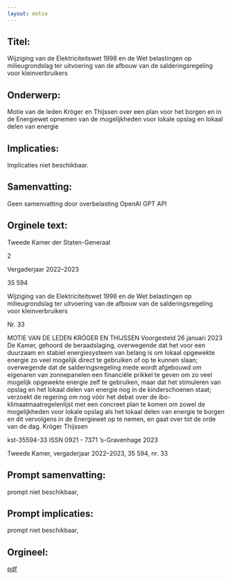 ```yaml
---
layout: motie
---
```

## Titel:
Wijziging van de Elektriciteitswet 1998 en de Wet belastingen op milieugrondslag ter uitvoering van de afbouw van de salderingsregeling voor kleinverbruikers
## Onderwerp:
Motie van de leden Kröger en Thijssen over een plan voor het borgen en in de Energiewet opnemen van de mogelijkheden voor lokale opslag en lokaal delen van energie 
## Implicaties:
Implicaties niet beschikbaar.
## Samenvatting:
Geen samenvatting door overbelasting OpenAI GPT API
## Orginele text:


Tweede Kamer der Staten-Generaal

2

Vergaderjaar 2022–2023

35 594

Wijziging van de Elektriciteitswet 1998 en de
Wet belastingen op milieugrondslag ter
uitvoering van de afbouw van de
salderingsregeling voor kleinverbruikers

Nr. 33

MOTIE VAN DE LEDEN KRÖGER EN THIJSSEN
Voorgesteld 26 januari 2023
De Kamer,
gehoord de beraadslaging,
overwegende dat het voor een duurzaam en stabiel energiesysteem van
belang is om lokaal opgewekte energie zo veel mogelijk direct te
gebruiken of op te kunnen slaan;
overwegende dat de salderingsregeling mede wordt afgebouwd om
eigenaren van zonnepanelen een financiële prikkel te geven om zo veel
mogelijk opgewekte energie zelf te gebruiken, maar dat het stimuleren
van opslag en het lokaal delen van energie nog in de kinderschoenen
staat;
verzoekt de regering om nog vóór het debat over de
ibo-klimaatmaatregelenlijst met een concreet plan te komen om zowel de
mogelijkheden voor lokale opslag als het lokaal delen van energie te
borgen en dit vervolgens in de Energiewet op te nemen,
en gaat over tot de orde van de dag.
Kröger
Thijssen

kst-35594-33
ISSN 0921 - 7371
’s-Gravenhage 2023

Tweede Kamer, vergaderjaar 2022–2023, 35 594, nr. 33


## Prompt samenvatting:
prompt niet beschikbaar,

## Prompt implicaties:
prompt niet beschikbaar,
## Orgineel:
[pdf](https://gegevensmagazijn.tweedekamer.nl/OData/v4/2.0/Document(e01a70c5-28f3-4184-b5d0-58542697d0ac)/resource)
